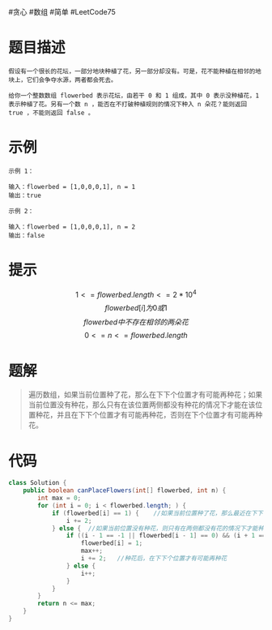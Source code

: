 #贪心 #数组 #简单 #LeetCode75 

# 题目描述

```
假设有一个很长的花坛，一部分地块种植了花，另一部分却没有。可是，花不能种植在相邻的地块上，它们会争夺水源，两者都会死去。

给你一个整数数组 flowerbed 表示花坛，由若干 0 和 1 组成，其中 0 表示没种植花，1 表示种植了花。另有一个数 n ，能否在不打破种植规则的情况下种入 n 朵花？能则返回 true ，不能则返回 false 。
```

# 示例

```
示例 1：

输入：flowerbed = [1,0,0,0,1], n = 1
输出：true
```

```
示例 2：

输入：flowerbed = [1,0,0,0,1], n = 2
输出：false
```

# 提示

$$
1 <= flowerbed.length <= 2 * 10^4$$$$
flowerbed[i] 为 0 或 1$$$$
flowerbed 中不存在相邻的两朵花$$$$
0 <= n <= flowerbed.length
$$

# 题解

>遍历数组，如果当前位置种了花，那么在下下个位置才有可能再种花；如果当前位置没有种花，那么只有在该位置两侧都没有种花的情况下才能在该位置种花，并且在下下个位置才有可能再种花，否则在下个位置才有可能再种花。

# 代码

```java
class Solution {  
    public boolean canPlaceFlowers(int[] flowerbed, int n) {  
        int max = 0;  
        for (int i = 0; i < flowerbed.length; ) {  
            if (flowerbed[i] == 1) {    //如果当前位置种了花，那么最近在下下个位置才有可能再种花  
                i += 2;  
            } else {  //如果当前位置没有种花，则只有在两侧都没有花的情况下才能种花  
                if ((i - 1 == -1 || flowerbed[i - 1] == 0) && (i + 1 == flowerbed.length || flowerbed[i + 1] == 0)) {  
                    flowerbed[i] = 1;  
                    max++;  
                    i += 2;   //种花后，在下下个位置才有可能再种花  
                } else {  
                    i++;  
                }  
            }  
        }  
        return n <= max;  
    }  
}
```


